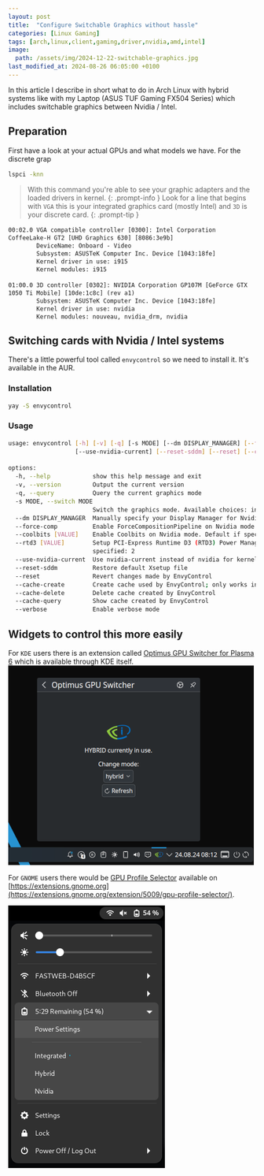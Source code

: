 ```yaml
---
layout: post
title:  "Configure Switchable Graphics without hassle"
categories: [Linux Gaming]
tags: [arch,linux,client,gaming,driver,nvidia,amd,intel]
image:
  path: /assets/img/2024-12-22-switchable-graphics.jpg
last_modified_at: 2024-08-26 06:05:00 +0100
---
```

In this article I describe in short what to do in Arch Linux with hybrid systems like with my Laptop (ASUS TUF Gaming FX504 Series) which includes switchable graphics between Nvidia / Intel.

## Preparation
First have a look at your actual GPUs and what models we have. For the discrete grap
```bash
lspci -knn
```
> With this command you're able to see your graphic adapters and the loaded drivers in kernel.
{: .prompt-info }
> Look for a line that begins with `VGA` this is your integrated graphics card (mostly Intel) and `3D` is your discrete card.
{: .prompt-tip }
```terminal
00:02.0 VGA compatible controller [0300]: Intel Corporation CoffeeLake-H GT2 [UHD Graphics 630] [8086:3e9b]
        DeviceName: Onboard - Video
        Subsystem: ASUSTeK Computer Inc. Device [1043:18fe]
        Kernel driver in use: i915
        Kernel modules: i915

01:00.0 3D controller [0302]: NVIDIA Corporation GP107M [GeForce GTX 1050 Ti Mobile] [10de:1c8c] (rev a1)
        Subsystem: ASUSTeK Computer Inc. Device [1043:18fe]
        Kernel driver in use: nvidia
        Kernel modules: nouveau, nvidia_drm, nvidia
```

## Switching cards with Nvidia / Intel systems
There's a little powerful tool called `envycontrol` so we need to install it. It's available in the AUR.

### Installation
```bash
yay -S envycontrol
```

### Usage
```bash
usage: envycontrol [-h] [-v] [-q] [-s MODE] [--dm DISPLAY_MANAGER] [--force-comp] [--coolbits [VALUE]] [--rtd3 [VALUE]]
                   [--use-nvidia-current] [--reset-sddm] [--reset] [--cache-create] [--cache-delete] [--cache-query] [--verbose]

options:
  -h, --help            show this help message and exit
  -v, --version         Output the current version
  -q, --query           Query the current graphics mode
  -s MODE, --switch MODE
                        Switch the graphics mode. Available choices: integrated, hybrid, nvidia
  --dm DISPLAY_MANAGER  Manually specify your Display Manager for Nvidia mode. Available choices: gdm, gdm3, sddm, lightdm
  --force-comp          Enable ForceCompositionPipeline on Nvidia mode
  --coolbits [VALUE]    Enable Coolbits on Nvidia mode. Default if specified: 28
  --rtd3 [VALUE]        Setup PCI-Express Runtime D3 (RTD3) Power Management on Hybrid mode. Available choices: 0, 1, 2, 3. Default if
                        specified: 2
  --use-nvidia-current  Use nvidia-current instead of nvidia for kernel modules
  --reset-sddm          Restore default Xsetup file
  --reset               Revert changes made by EnvyControl
  --cache-create        Create cache used by EnvyControl; only works in hybrid mode
  --cache-delete        Delete cache created by EnvyControl
  --cache-query         Show cache created by EnvyControl
  --verbose             Enable verbose mode 
```

## Widgets to control this more easily
For `KDE` users there is an extension called [Optimus GPU Switcher for Plasma 6](https://github.com/enielrodriguez/optimus-gpu-switcher/tree/main-kde6) which is available through KDE itself.
![optimus-settings](/assets/img/optimus-widget2.png)

For `GNOME` users there would be [GPU Profile Selector](https://github.com/LorenzoMorelli/GPU_profile_selector/) available on [https://extensions.gnome.org](https://extensions.gnome.org/extension/5009/gpu-profile-selector/).

![gnome-gpuprofileselector](/assets/img/gnome-gpu-profileselector.png)

